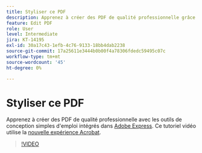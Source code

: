 ```yaml
---
title: Styliser ce PDF
description: Apprenez à créer des PDF de qualité professionnelle grâce aux outils de conception simples d’emploi intégrés à Adobe Express
feature: Edit PDF
role: User
level: Intermediate
jira: KT-14195
exl-id: 30a17c43-1efb-4c76-9133-18bb4dab2238
source-git-commit: 17a25611e3444b0b00f4a78306fdedc59495c07c
workflow-type: tm+mt
source-wordcount: '45'
ht-degree: 0%

---
```


# Styliser ce PDF

Apprenez à créer des PDF de qualité professionnelle avec les outils de conception simples d&#39;emploi intégrés dans [Adobe Express](https://express.adobe.com). Ce tutoriel vidéo utilise la [nouvelle expérience Acrobat](new-workspace.md).

>[!VIDEO](https://video.tv.adobe.com/v/3445543?enablevpops&quality=12&learn=on&hidetitle=true&captions=fre_fr)
